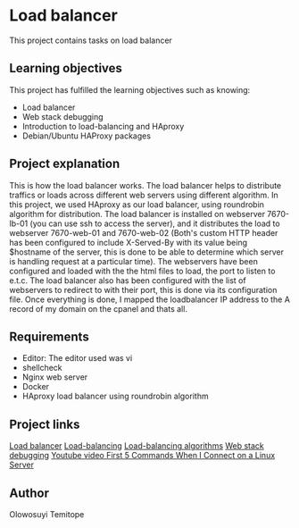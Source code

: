 # Load balancer
This project contains tasks on load balancer

## Learning objectives
This project has fulfilled the learning objectives such as knowing:
* Load balancer
* Web stack debugging
* Introduction to load-balancing and HAproxy
* Debian/Ubuntu HAProxy packages
## Project explanation
This is how the load balancer works. The load balancer helps to distribute traffics or loads across different web servers using different algorithm. In this project, we used HAproxy as our load balancer, using roundrobin algorithm for distribution. The load balancer is installed on webserver 7670-lb-01 (you can use ssh to access the server), and it distributes the load to webserver 7670-web-01 and 7670-web-02 (Both's custom HTTP header has been configured to include X-Served-By with its value being $hostname of the server, this is done to be able to determine which server is handling request at a particular time). The webservers have been configured and loaded with the the html files to load, the port to listen to e.t.c. The load balancer also has been configured with the list of webservers to redirect to with their port, this is done via its configuration file. Once everything is done, I mapped the loadbalancer IP address to the A record of my domain on the cpanel and thats all.
## Requirements
* Editor: The editor used was vi
* shellcheck
* Nginx web server
* Docker
* HAproxy load balancer using roundrobin algorithm
## Project links
[Load balancer](https://intranet.alxswe.com/concepts/46)
[Load-balancing](https://www.thegeekstuff.com/2016/01/load-balancer-intro/)
[Load-balancing algorithms](https://community.f5.com/t5/technical-articles/intro-to-load-balancing-for-developers-the-algorithms/ta-p/273759)
[Web stack debugging](https://intranet.alxswe.com/concepts/68)
[Youtube video First 5 Commands When I Connect on a Linux Server](https://www.youtube.com/watch?v=1_gqlbADaAw&feature=youtu.be)
## Author
Olowosuyi Temitope
